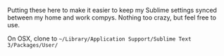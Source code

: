 Putting these here to make it easier to keep my Sublime settings synced between my home and work compys. Nothing too crazy, but feel free to use.

On OSX, clone to `~/Library/Application Support/Sublime Text 3/Packages/User/`